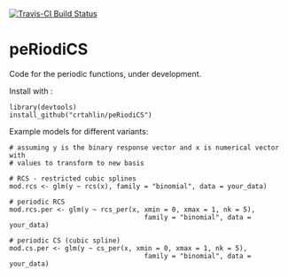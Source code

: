 [![Travis-CI Build Status](https://travis-ci.org/crtahlin/peRiodiCS.svg?branch=master)](https://travis-ci.org/crtahlin/peRiodiCS)


peRiodiCS
===========

Code for the periodic functions, under development.

Install with :

```
library(devtools)
install_github("crtahlin/peRiodiCS")
```

Example models for different variants:

```
# assuming y is the binary response vector and x is numerical vector with
# values to transform to new basis

# RCS - restricted cubic splines
mod.rcs <- glm(y ~ rcs(x), family = "binomial", data = your_data)

# periodic RCS
mod.rcs.per <- glm(y ~ rcs_per(x, xmin = 0, xmax = 1, nk = 5),
                                  family = "binomial", data = your_data)
                                  
# periodic CS (cubic spline)
mod.cs.per <- glm(y ~ cs_per(x, xmin = 0, xmax = 1, nk = 5),
                                  family = "binomial", data = your_data)

```